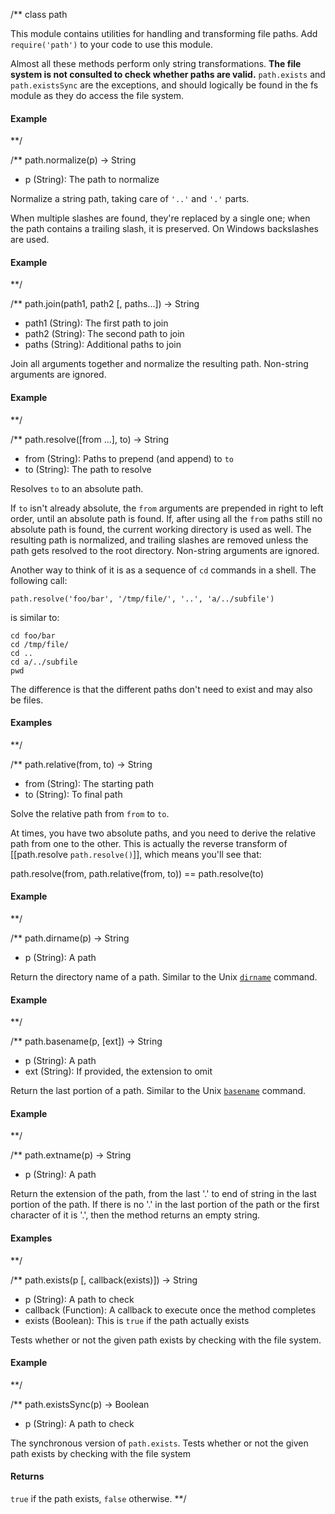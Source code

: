 /**
class path

This module contains utilities for handling and transforming file paths. Add `require('path')` to your code to use this module.

Almost all these methods perform only string transformations. **The file system is not consulted to check whether paths are valid.** `path.exists` and `path.existsSync` are the exceptions, and should logically be found in the fs module as they do access the file system.


#### Example

<script src='http://snippets.c9.io/github.com/c9/nodemanual.org-examples/nodejs_ref_guide/path/path.js?linestart=3&lineend=0&showlines=false' defer='defer'></script>

**/

/** 
path.normalize(p) -> String
- p (String):  The path to normalize

Normalize a string path, taking care of `'..'` and `'.'` parts.

When multiple slashes are found, they're replaced by a single one; when the path contains a trailing slash, it is preserved. On Windows backslashes are used. 

#### Example

<script src='http://snippets.c9.io/github.com/c9/nodemanual.org-examples/nodejs_ref_guide/path/path.normalize.js?linestart=3&lineend=0&showlines=false' defer='defer'></script>

**/


/**
path.join(path1, path2 [, paths...]) -> String
- path1 (String): The first path to join
- path2 (String): The second path to join
- paths (String): Additional paths to join

Join all arguments together and normalize the resulting path. Non-string arguments are ignored.

#### Example

<script src='http://snippets.c9.io/github.com/c9/nodemanual.org-examples/nodejs_ref_guide/path/path.join.js?linestart=3&lineend=0&showlines=false' defer='defer'></script>

**/


/**
path.resolve([from ...], to)  -> String
- from (String): Paths to prepend (and append) to `to`
- to (String):  The path to resolve

Resolves `to` to an absolute path.

If `to` isn't already absolute, the `from` arguments are prepended in right to left order, until an absolute path is found. If, after using all the `from` paths still no absolute path is found, the current working directory is used as well. The resulting path is normalized, and trailing slashes are removed unless the path gets resolved to the root directory. Non-string arguments are ignored.

Another way to think of it is as a sequence of `cd` commands in a shell. The following call:

    path.resolve('foo/bar', '/tmp/file/', '..', 'a/../subfile')

is similar to:

    cd foo/bar
    cd /tmp/file/
    cd ..
    cd a/../subfile
    pwd

The difference is that the different paths don't need to exist and may also be files.

#### Examples

<script src='http://snippets.c9.io/github.com/c9/nodemanual.org-examples/nodejs_ref_guide/path/path.resolve.js?linestart=3&lineend=0&showlines=false' defer='defer'></script>

**/


/**
path.relative(from, to) -> String
- from (String):  The starting path
- to (String):  To final path

Solve the relative path from `from` to `to`.

At times, you have two absolute paths, and you need to derive the relative path from one to the other. This is actually the reverse transform of [[path.resolve `path.resolve()`]], which means you'll see that:
   
   path.resolve(from, path.relative(from, to)) == path.resolve(to)

#### Example

<script src='http://snippets.c9.io/github.com/c9/nodemanual.org-examples/nodejs_ref_guide/path/path.relative.js?linestart=3&lineend=0&showlines=false' defer='defer'></script>

**/


/**
path.dirname(p) -> String
- p (String):  A path

Return the directory name of a path.  Similar to the Unix [`dirname`](http://www.kernel.org/doc/man-pages/online/pages/man3/basename.3.html) command.

#### Example

<script src='http://snippets.c9.io/github.com/c9/nodemanual.org-examples/nodejs_ref_guide/path/path.dirname.js?linestart=3&lineend=0&showlines=false' defer='defer'></script>

**/


/**
path.basename(p, [ext]) -> String
- p (String):  A path
- ext (String): If provided, the extension to omit

Return the last portion of a path.  Similar to the Unix [`basename`](http://www.kernel.org/doc/man-pages/online/pages/man3/basename.3.html) command.

#### Example

<script src='http://snippets.c9.io/github.com/c9/nodemanual.org-examples/nodejs_ref_guide/path/path.basename.js?linestart=3&lineend=0&showlines=false' defer='defer'></script>

**/


/**
path.extname(p) -> String
- p (String):  A path

Return the extension of the path, from the last '.' to end of string in the last portion of the path.  If there is no '.' in the last portion of the path or the first character of it is '.', then the method returns an empty string.  

#### Examples

<script src='http://snippets.c9.io/github.com/c9/nodemanual.org-examples/nodejs_ref_guide/path/path.extname.js?linestart=3&lineend=0&showlines=false' defer='defer'></script>

**/


/**
path.exists(p [, callback(exists)]) -> String
- p (String):  A path to check
- callback (Function): A callback to execute once the method completes
- exists (Boolean):  This is `true` if the path actually exists

Tests whether or not the given path exists by checking with the file system.

#### Example

<script src='http://snippets.c9.io/github.com/c9/nodemanual.org-examples/nodejs_ref_guide/path/path.exists.js?linestart=3&lineend=0&showlines=false' defer='defer'></script>

**/


/**
 path.existsSync(p) -> Boolean
- p (String):  A path to check

The synchronous version of `path.exists`. Tests whether or not the given path exists by checking with the file system

#### Returns
`true` if the path exists, `false` otherwise.
**/

